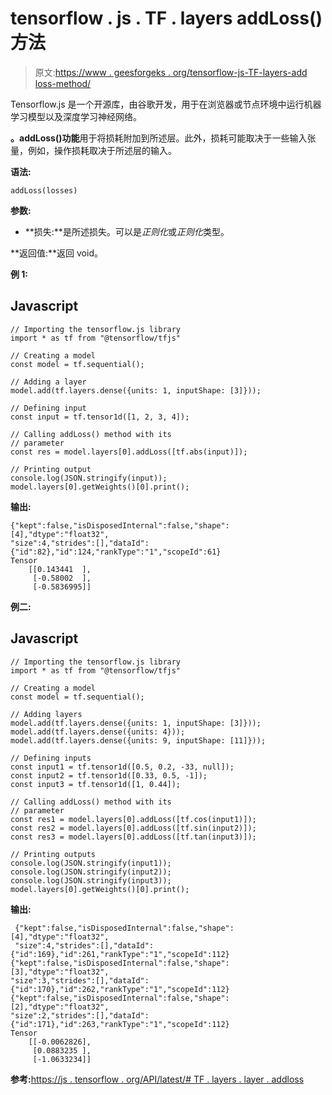 # tensorflow . js . TF . layers addLoss()方法

> 原文:[https://www . geesforgeks . org/tensorflow-js-TF-layers-add loss-method/](https://www.geeksforgeeks.org/tensorflow-js-tf-layers-addloss-method/)

Tensorflow.js 是一个开源库，由谷歌开发，用于在浏览器或节点环境中运行机器学习模型以及深度学习神经网络。

**。addLoss()功能**用于将损耗附加到所述层。此外，损耗可能取决于一些输入张量，例如，操作损耗取决于所述层的输入。

**语法:**

```
addLoss(losses)
```

**参数:**

*   **损失:**是所述损失。可以是*正则化*或*正则化*类型。

**返回值:**返回 void。

**例 1:**

## Javascript

```
// Importing the tensorflow.js library
import * as tf from "@tensorflow/tfjs"

// Creating a model
const model = tf.sequential();

// Adding a layer
model.add(tf.layers.dense({units: 1, inputShape: [3]}));

// Defining input
const input = tf.tensor1d([1, 2, 3, 4]);

// Calling addLoss() method with its 
// parameter
const res = model.layers[0].addLoss([tf.abs(input)]);

// Printing output
console.log(JSON.stringify(input));
model.layers[0].getWeights()[0].print();
```

**输出:**

```
{"kept":false,"isDisposedInternal":false,"shape":[4],"dtype":"float32",
"size":4,"strides":[],"dataId":{"id":82},"id":124,"rankType":"1","scopeId":61}
Tensor
    [[0.143441  ],
     [-0.58002  ],
     [-0.5836995]]
```

**例二:**

## Javascript

```
// Importing the tensorflow.js library
import * as tf from "@tensorflow/tfjs"

// Creating a model
const model = tf.sequential();

// Adding layers
model.add(tf.layers.dense({units: 1, inputShape: [3]}));
model.add(tf.layers.dense({units: 4}));
model.add(tf.layers.dense({units: 9, inputShape: [11]}));

// Defining inputs
const input1 = tf.tensor1d([0.5, 0.2, -33, null]);
const input2 = tf.tensor1d([0.33, 0.5, -1]);
const input3 = tf.tensor1d([1, 0.44]);

// Calling addLoss() method with its 
// parameter
const res1 = model.layers[0].addLoss([tf.cos(input1)]);
const res2 = model.layers[0].addLoss([tf.sin(input2)]);
const res3 = model.layers[0].addLoss([tf.tan(input3)]);

// Printing outputs
console.log(JSON.stringify(input1));
console.log(JSON.stringify(input2));
console.log(JSON.stringify(input3));
model.layers[0].getWeights()[0].print();
```

**输出:**

```
 {"kept":false,"isDisposedInternal":false,"shape":[4],"dtype":"float32",
 "size":4,"strides":[],"dataId":{"id":169},"id":261,"rankType":"1","scopeId":112}
{"kept":false,"isDisposedInternal":false,"shape":[3],"dtype":"float32",
"size":3,"strides":[],"dataId":{"id":170},"id":262,"rankType":"1","scopeId":112}
{"kept":false,"isDisposedInternal":false,"shape":[2],"dtype":"float32",
"size":2,"strides":[],"dataId":{"id":171},"id":263,"rankType":"1","scopeId":112}
Tensor
    [[-0.0062826],
     [0.0883235 ],
     [-1.0633234]]
```

**参考:**[https://js . tensorflow . org/API/latest/# TF . layers . layer . addloss](https://js.tensorflow.org/api/latest/#tf.layers.Layer.addLoss)